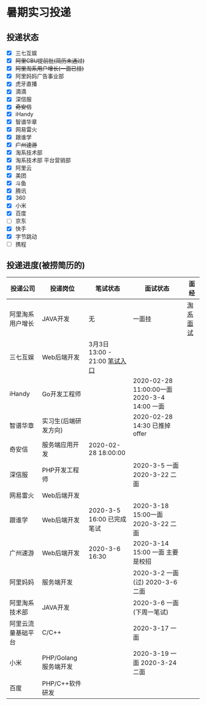 # 暑期实习投递

## 投递状态

- [x] 三七互娱
- [x] ~~阿里CBU提前批(简历未通过)~~
- [x] ~~阿里淘系用户增长(一面已挂)~~
- [x] 阿里妈妈广告事业部
- [x] 虎牙直播
- [x] 滴滴
- [x] 深信服
- [x] ~~奇安信~~
- [x] iHandy
- [x] 智谱华章  
- [x] 网易雷火
- [x] 跟谁学
- [x] ~~广州速游~~
- [x] 淘系技术部 
- [x] 淘系技术部 平台营销部
- [x] 阿里云
- [x] 美团
- [x] 斗鱼
- [x] 腾讯
- [x] 360
- [x] 小米
- [x] 百度
- [ ] 京东
- [x] 快手
- [x] 字节跳动
- [ ] 携程 

## 投递进度(被捞简历的)

|投递公司|投递岗位|笔试状态|面试状态|面经|
---------|-------|--------|-------|-----|
|阿里淘系用户增长|JAVA开发|无|一面挂|[淘系面试](./2021-2-21_淘系面试.txt)|
|三七互娱|Web后端开发|3月3日 13:00 - 21:00 [笔试入口](https://zhaopin.37.com/exam/index.html)|||
|iHandy|Go开发工程师||2020-02-28 11:00:00一面 2020-3-4 14:00 一面||
|智谱华章|实习生(后端研发方向)||2020-02-28 14:30 已推掉offer||
|奇安信|服务端应用开发|2020-02-28 18:00:00|||
|深信服|PHP开发工程师||2020-3-5 一面 2020-3-22 二面||
|网易雷火|Web后端开发||||
|跟谁学|Web后端开发|2020-3-5 16:00 已完成笔试|2020-3-18 15:00一面 2020-3-22 二面||
|广州速游|Web后端开发|2020-3-6 16:30|2020-3-14 15:00 一面 主要是校招||
|阿里妈妈|服务端开发||2020-3-2 一面(过) 2020-3-6 二面||
|阿里淘系技术部|JAVA开发||2020-3-6 一面(下周一笔试)||
|阿里云流量基础平台|C/C++||2020-3-17 一面||
|小米|PHP/Golang服务端开发||2020-3-19 一面 2020-3-24 二面||
|百度|PHP/C++软件研发||||